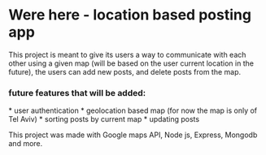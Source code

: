 # Were here - location based posting app
<p>
This project is meant to give its users a way to communicate
with each other using a given map
(will be based on the user current location in the future),
the users can add new posts, and delete posts from the map.
</p>

<h3>future features that will be added:</h3>
<p>
* user authentication
* geolocation based map (for now the map is only of Tel Aviv)
* sorting posts by current map
* updating posts
</p>

<p>
This project was made with Google maps API, Node js, Express, Mongodb and more.
</p>
